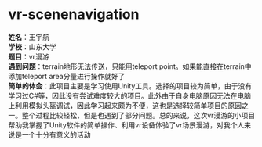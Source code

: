 # vr-scenenavigation
**姓名**：王宇航  
**学校**：山东大学  
**题目**：vr漫游  
**遇到问题**：terrain地形无法传送，只能用teleport point。如果能直接在terrain中添加teleport area分量进行操作就好了  
**简单的体会**：此项目主要是学习使用Unity工具。选择的项目较为简单，由于没有学习过C#等，因此没有尝试难度较大的项目。此外由于自身电脑原因无法在电脑上利用模拟头盔调试，因此学习起来颇为不便，这也是选择较简单项目的原因之一。整个过程比较轻松，但是也遇到了部分问题。总的来说，这次vr漫游的小项目帮助我掌握了Unity软件的简单操作、利用vr设备体验了vr场景漫游，对我个人来说是一个十分有意义的活动
